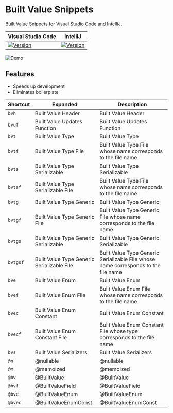 # Built Value Snippets
 
[Built Value](https://github.com/google/built_value.dart) Snippets for Visual Studio Code and IntelliJ.

| Visual Studio Code                                                                           | IntelliJ                                                                                            |
| ---------------------------------------------------------------------------------- | ------------------------------------------------------------------------------------------------------ |
| [![Version](https://vsmarketplacebadge.apphb.com/version/GiancarloCode.built-value-snippets.svg)](https://marketplace.visualstudio.com/items?itemName=GiancarloCode.built-value-snippets)             |[![Version](https://img.shields.io/jetbrains/plugin/v/13786)](https://plugins.jetbrains.com/plugin/13786-built-value-snippets) 



![Demo](https://giancarlocode.com/wp-content/uploads/built_value_snippets_1.gif)

## Features
- Speeds up development 
- Eliminates boilerplate 

| Shortcut   | Expanded                 | Description                                                                                                                                                                             |
| ---------- | ------------------------ | --------------------------------------------------------------------------------------------------------------------------------------------------------------------------------------- |
| `bvh`    | Built Value Header        | Built Value Header
| `bvuf`    | Built Value Updates Function        | Built Value Updates Function
| `bvt`    | Built Value Type         | Built Value Type                                                                                                                                                             |
| `bvtf`    | Built Value Type File          | Built Value Type File whose name corresponds to the file name                                                                                                                           |
| `bvts`      | Built Value Type Serializable             | Built Value Type Serializable                                                                                                                   |
| `bvtsf`     | Built Value Type Serializable File                | Built Value Type File whose name corresponds to the file name                                                   |
| `bvtg`      | Built Value Type Generic                  | Built Value Type Generic
| `bvtgf`      | Built Value Type Generic File                 | Built Value Type Generic File whose name corresponds to the file name
| `bvtgs`      | Built Value Type Generic Serializable                 | Built Value Type Generic Serializable
| `bvtgsf`      | Built Value Type Generic Serializable File                 | Built Value Type Generic Serializable File whose name corresponds to the file name
| `bve`      | Built Value Enum                  | Built Value Enum
| `bvef`      | Built Value Enum File                 | Built Value Enum File whose name corresponds to the file name
| `bvec`      | Built Value Enum Constant                 | Built Value Enum Constant
| `bvecf`      | Built Value Enum Constant File                 | Built Value Enum Constant File whose type corresponds to the file name
| `bvs`      | Built Value Serializers                 | Built Value Serializers
| `@n`      | @nullable                 | @nullable
| `@m`      | @memoized                | @memoized
| `@bv`      | @BuiltValue              | @BuiltValue
| `@bvf`      | @BuiltValueField                 | @BuiltValueField
| `@bve`      | @BuiltValueEnum                 | @BuiltValueEnum
| `@bvec`      | @BuiltValueEnumConst                 | @BuiltValueEnumConst